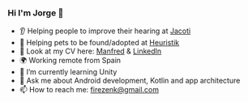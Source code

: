### Hi I'm Jorge 👋

- :ear: Helping people to improve their hearing at [Jacoti](https://jacoti.com/)
- :dog: Helping pets to be found/adopted at [Heuristik](https://www.heuristik.tech/)
- :eyes: Look at my CV here: [Manfred](https://www.getmanfred.com/profile/jorge) & [LinkedIn](https://www.linkedin.com/in/jorge-garrido-oval-3965b214/)
- :earth_africa: Working remote from Spain
- 🌱 I’m currently learning Unity
- 💬 Ask me about Android development, Kotlin and app architecture
- 📫 How to reach me: firezenk@gmail.com
